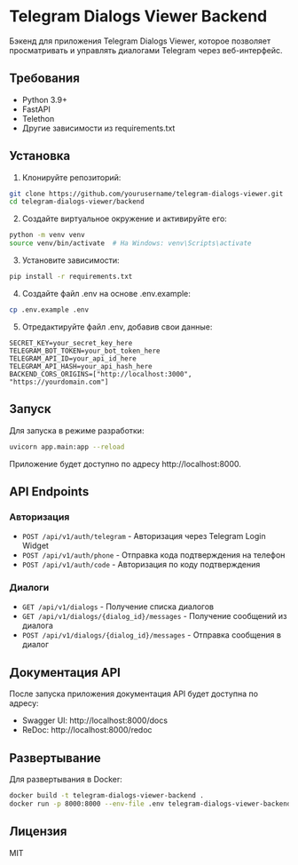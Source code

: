 # Telegram Dialogs Viewer Backend

Бэкенд для приложения Telegram Dialogs Viewer, которое позволяет просматривать и управлять диалогами Telegram через веб-интерфейс.

## Требования

- Python 3.9+
- FastAPI
- Telethon
- Другие зависимости из requirements.txt

## Установка

1. Клонируйте репозиторий:
```bash
git clone https://github.com/yourusername/telegram-dialogs-viewer.git
cd telegram-dialogs-viewer/backend
```

2. Создайте виртуальное окружение и активируйте его:
```bash
python -m venv venv
source venv/bin/activate  # На Windows: venv\Scripts\activate
```

3. Установите зависимости:
```bash
pip install -r requirements.txt
```

4. Создайте файл .env на основе .env.example:
```bash
cp .env.example .env
```

5. Отредактируйте файл .env, добавив свои данные:
```
SECRET_KEY=your_secret_key_here
TELEGRAM_BOT_TOKEN=your_bot_token_here
TELEGRAM_API_ID=your_api_id_here
TELEGRAM_API_HASH=your_api_hash_here
BACKEND_CORS_ORIGINS=["http://localhost:3000", "https://yourdomain.com"]
```

## Запуск

Для запуска в режиме разработки:

```bash
uvicorn app.main:app --reload
```

Приложение будет доступно по адресу http://localhost:8000.

## API Endpoints

### Авторизация

- `POST /api/v1/auth/telegram` - Авторизация через Telegram Login Widget
- `POST /api/v1/auth/phone` - Отправка кода подтверждения на телефон
- `POST /api/v1/auth/code` - Авторизация по коду подтверждения

### Диалоги

- `GET /api/v1/dialogs` - Получение списка диалогов
- `GET /api/v1/dialogs/{dialog_id}/messages` - Получение сообщений из диалога
- `POST /api/v1/dialogs/{dialog_id}/messages` - Отправка сообщения в диалог

## Документация API

После запуска приложения документация API будет доступна по адресу:
- Swagger UI: http://localhost:8000/docs
- ReDoc: http://localhost:8000/redoc

## Развертывание

Для развертывания в Docker:

```bash
docker build -t telegram-dialogs-viewer-backend .
docker run -p 8000:8000 --env-file .env telegram-dialogs-viewer-backend
```

## Лицензия

MIT 
